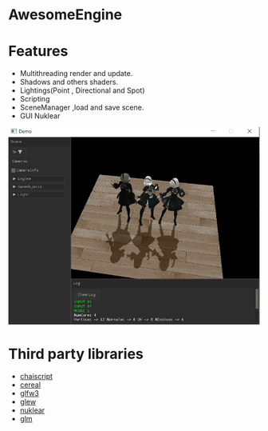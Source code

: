 # AwesomeEngine

# Features
* Multithreading render and update.
* Shadows and others shaders.
* Lightings(Point , Directional and Spot)
* Scripting
* SceneManager ,load and save scene.
* GUI Nuklear

<img src="https://github.com/VictorOrts/AwesomeEngine/blob/master/data/Capture.PNG" alt="Deferred PointLight"/>

# Third party libraries
* [chaiscript](https://github.com/ChaiScript/ChaiScript)
* [cereal](https://github.com/USCiLab/cereal)
* [glfw3](https://github.com/glfw/glfw)
* [glew](http://glew.sourceforge.net/)
* [nuklear](https://github.com/vurtun/nuklear)
* [glm](https://github.com/g-truc/glm)


